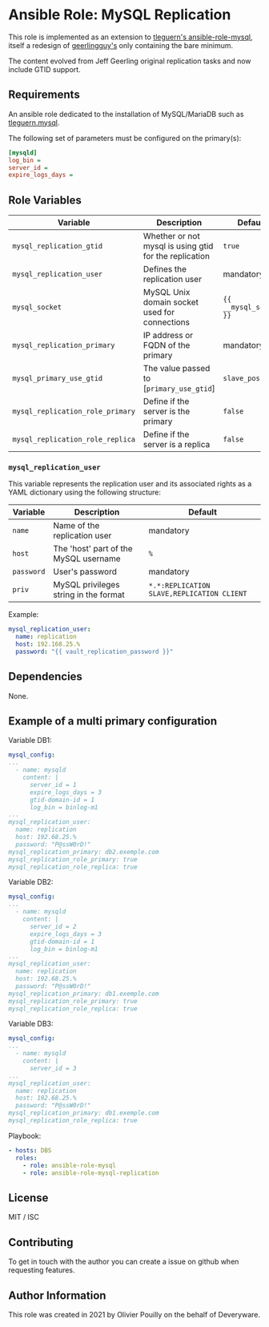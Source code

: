 # Ansible Role: MySQL Replication

This role is implemented as an extension to [tleguern's ansible-role-mysql][tleguern-mysql], itself a redesign of [geerlingguy's][geerlingguy-mysql] only containing the bare minimum.

The content evolved from Jeff Geerling original replication tasks and now include GTID support.

## Requirements

An ansible role dedicated to the installation of MySQL/MariaDB such as [tleguern.mysql][tleguern-mysql].

The following set of parameters must be configured on the primary(s):

```ini
[mysqld]
log_bin =
server_id =
expire_logs_days =
```

## Role Variables

| Variable | Description | Default |
|----------|-------------|---------|
| `mysql_replication_gtid` | Whether or not mysql is using gtid for the replication | `true` |
| `mysql_replication_user` | Defines the replication user | mandatory |
| `mysql_socket` | MySQL Unix domain socket used for connections | `{{ __mysql_socket }}` |
| `mysql_replication_primary` | IP address or FQDN of the primary | mandatory |
| `mysql_primary_use_gtid` | The value passed to [`primary_use_gtid`] | `slave_pos` |
| `mysql_replication_role_primary` | Define if the server is the primary | `false` |
| `mysql_replication_role_replica` | Define if the server is a replica | `false` |

### `mysql_replication_user`

This variable represents the replication user and its associated rights as a YAML dictionary using the following structure:

| Variable | Description | Default |
|----------|-------------|---------|
| `name` | Name of the replication user | mandatory |
| `host` | The 'host' part of the MySQL username | `%` |
| `password` | User's password  | mandatory |
| `priv` | MySQL privileges string in the format  | `*.*:REPLICATION SLAVE,REPLICATION CLIENT` |

Example:

```yaml
mysql_replication_user:
  name: replication
  host: 192.168.25.%
  password: "{{ vault_replication_password }}"
```

## Dependencies

None.

## Example of a multi primary configuration

Variable DB1:

```yaml
mysql_config:
...
  - name: mysqld
    content: |
      server_id = 1
      expire_logs_days = 3
      gtid-domain-id = 1
      log_bin = binlog-m1
...
mysql_replication_user:
  name: replication
  host: 192.68.25.%
  password: "P@ssW0rD!"
mysql_replication_primary: db2.exemple.com
mysql_replication_role_primary: true
mysql_replication_role_replica: true
```

Variable DB2:

```yaml
mysql_config:
...
  - name: mysqld
    content: |
      server_id = 2
      expire_logs_days = 3
      gtid-domain-id = 1
      log_bin = binlog-m1
...
mysql_replication_user:
  name: replication
  host: 192.68.25.%
  password: "P@ssW0rD!"
mysql_replication_primary: db1.exemple.com
mysql_replication_role_primary: true
mysql_replication_role_replica: true
```

Variable DB3:

```yaml
mysql_config:
...
  - name: mysqld
    content: |
      server_id = 3
...
mysql_replication_user:
  name: replication
  host: 192.68.25.%
  password: "P@ssW0rD!"
mysql_replication_primary: db1.exemple.com
mysql_replication_role_replica: true
```

Playbook:

```yaml
- hosts: DBS
  roles:
    - role: ansible-role-mysql
    - role: ansible-role-mysql-replication

```

## License

MIT / ISC

## Contributing

To get in touch with the author you can create a issue on github when requesting features.

## Author Information

This role was created in 2021 by Olivier Pouilly on the behalf of Deveryware.

[tleguern-mysql]: https://git.sr.ht/~tleguern/ansible-role-mysql
[geerlingguy-mysql]: https://github.com/geerlingguy/ansible-role-mysql
